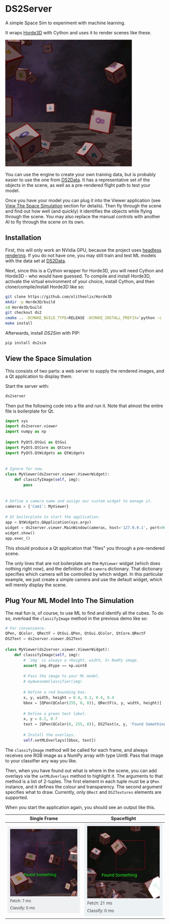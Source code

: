 # DS2Server

A simple Space Sim to experiment with machine learning.

It wraps [Horde3D](http://www.horde3d.org/) with Cython and uses it to render
scenes like these.

<img src="docs/img/example_scene.jpg" width="400">


You can use the engine to create your own training data, but is probably easier
to use the one from [DS2Data](https://github.com/olitheolix/ds2data). It has
a representative set of the objects in the scene, as well as a pre-rendered
flight path to test your model.


Once you have your model you can plug it into the Viewer application (see
[View The Space Simulation](#View-The-Space-Simulation) section for details).
Then fly through the scene and find out how well (and quickly) it identifies
the objects while flying through the scene. You may also replace the manual
controls with another AI to fly through the scene on its own.


## Installation
First, this will only work an NVidia GPU, because the project uses
[headless rendering](https://devblogs.nvidia.com/parallelforall/egl-eye-opengl-visualization-without-x-server/).
If you do not have one, you may still train and test ML models with the data
set at [DS2Data](https://github.com/olitheolix/ds2data).

Next, since this is a Cython wrapper for Horde3D, you will need Cython and
Horde3D - who would have guessed. To compile and install Horde3D, activate the
virtual environment of your choice, install Cython, and then clone/compile/install
Horde3D like so:
```bash
git clone https://github.com/olitheolix/Horde3D
mkdir -p Horde3D/build
cd Horde3D/build
git checkout ds2
cmake .. -DCMAKE_BUILD_TYPE=RELEASE -DCMAKE_INSTALL_PREFIX=`python -c 'import sys; print(sys.prefix)'`
make install
```

Afterwards, install *DS2Sim* with PIP:
```bash
pip install ds2sim
```

## View the Space Simulation
This consists of two parts: a web server to supply the rendered images, and a
Qt application to display them.

Start the server with:
```bash
ds2server
```

Then put the following code into a file and run it. Note that almost the entire
file is boilerplate for Qt.
```python
import sys
import ds2server.viewer
import numpy as np

import PyQt5.QtGui as QtGui
import PyQt5.QtCore as QtCore
import PyQt5.QtWidgets as QtWidgets


# Ignore for now.
class MyViewer(ds2server.viewer.ViewerWidget):
    def classifyImage(self, img):
        pass


# Define a camera name and assign our custom widget to manage it.
cameras = {'Cam1': MyViewer}

# Qt boilerplate to start the application.
app = QtWidgets.QApplication(sys.argv)
widget = ds2server.viewer.MainWindow(cameras, host='127.0.0.1', port=9095)
widget.show()
app.exec_()
```

This should produce a Qt application that "flies" you through a pre-rendered
scene.

The only lines that are not boilerplate are the `MyViewer` widget (which does
nothing right now), and the definition of a `camera` dictionary. That dictionary
specifies which camera will be controlled by which widget. In this particular
example, we just create a simple camera and use the default widget, which will
merely display the scene.


## Plug Your ML Model Into The Simulation
The real fun is, of course, to use ML to find and identify all the cubes. To do
so, overload the `classifyImage` method in the previous demo like so:

```python
# For convenience.
QPen, QColor, QRectF = QtGui.QPen, QtGui.QColor, QtCore.QRectF
DS2Text = ds2server.viewer.DS2Text

class MyViewer(ds2server.viewer.ViewerWidget):
    def classifyImage(self, img):
        # `img` is always a <height, width, 3> NumPy image.
        assert img.dtype == np.uint8

        # Pass the image to your ML model.
        # myAwesomeClassifier(img)

        # Define a red bounding box.
        x, y, width, height = 0.4, 0.2, 0.4, 0.4
        bbox = [QPen(QColor(255, 0, 0)), QRectF(x, y, width, height)]

        # Define a green text label.
        x, y = 0.2, 0.7
        text = [QPen(QColor(0, 255, 0)), DS2Text(x, y, 'Found Something')]

        # Install the overlays.
        self.setMLOverlays([bbox, text])
```

The `classifyImage` method will be called for each frame, and always receives
one RGB image as a NumPy array with type Uint8. Pass that image to your
classifier any way you like.

Then, when you have found out what is where in the scene, you can add overlays
via the `setMLOverlays` method to highlight it. The arguments to that method is
a list of 2-tuples. The first element in each tuple must be a `QPen` instance,
and it defines the colour and transparency. The second argument specifies what
to draw. Currently, only `QRect` and `DS2Textures` elements are supported.

When you start the application again, you should see an output like this.

Single Frame | Spaceflight
:-------------------------:|:-------------------------:
<img src="docs/img/viewer_box.jpg" width="400">|<img src="docs/img/animated.gif" width="400">
